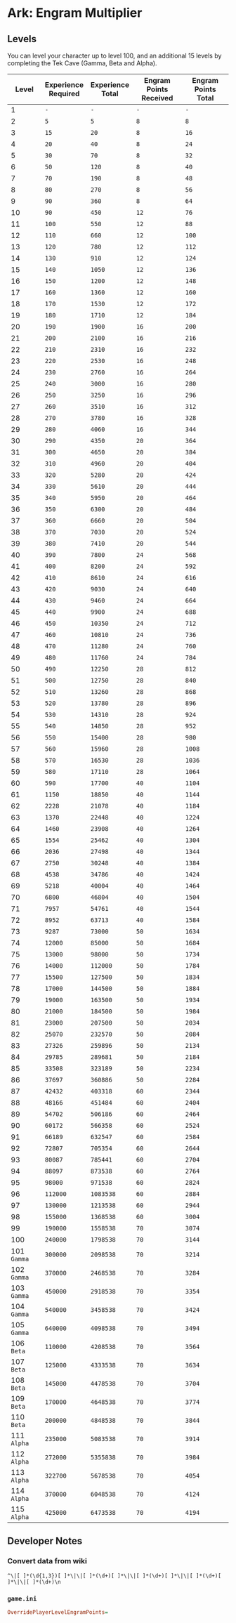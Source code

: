 # Ark: Engram Multiplier

## Levels

You can level your character up to level 100, and an additional 15 levels by completing the Tek Cave (Gamma, Beta and Alpha).

Level | Experience<br>Required | Experience<br>Total | Engram Points<br>Received | Engram Points<br>Total
--- | --- | --- | --- | ---
1 | `-` | `-` | `-` | `-`
2 | `5` | `5` | `8` | `8`
3 | `15` | `20` | `8` | `16`
4 | `20` | `40` | `8` | `24`
5 | `30` | `70` | `8` | `32`
6 | `50` | `120` | `8` | `40`
7 | `70` | `190` | `8` | `48`
8 | `80` | `270` | `8` | `56`
9 | `90` | `360` | `8` | `64`
10 | `90` | `450` | `12` | `76`
11 | `100` | `550` | `12` | `88`
12 | `110` | `660` | `12` | `100`
13 | `120` | `780` | `12` | `112`
14 | `130` | `910` | `12` | `124`
15 | `140` | `1050` | `12` | `136`
16 | `150` | `1200` | `12` | `148`
17 | `160` | `1360` | `12` | `160`
18 | `170` | `1530` | `12` | `172`
19 | `180` | `1710` | `12` | `184`
20 | `190` | `1900` | `16` | `200`
21 | `200` | `2100` | `16` | `216`
22 | `210` | `2310` | `16` | `232`
23 | `220` | `2530` | `16` | `248`
24 | `230` | `2760` | `16` | `264`
25 | `240` | `3000` | `16` | `280`
26 | `250` | `3250` | `16` | `296`
27 | `260` | `3510` | `16` | `312`
28 | `270` | `3780` | `16` | `328`
29 | `280` | `4060` | `16` | `344`
30 | `290` | `4350` | `20` | `364`
31 | `300` | `4650` | `20` | `384`
32 | `310` | `4960` | `20` | `404`
33 | `320` | `5280` | `20` | `424`
34 | `330` | `5610` | `20` | `444`
35 | `340` | `5950` | `20` | `464`
36 | `350` | `6300` | `20` | `484`
37 | `360` | `6660` | `20` | `504`
38 | `370` | `7030` | `20` | `524`
39 | `380` | `7410` | `20` | `544`
40 | `390` | `7800` | `24` | `568`
41 | `400` | `8200` | `24` | `592`
42 | `410` | `8610` | `24` | `616`
43 | `420` | `9030` | `24` | `640`
44 | `430` | `9460` | `24` | `664`
45 | `440` | `9900` | `24` | `688`
46 | `450` | `10350` | `24` | `712`
47 | `460` | `10810` | `24` | `736`
48 | `470` | `11280` | `24` | `760`
49 | `480` | `11760` | `24` | `784`
50 | `490` | `12250` | `28` | `812`
51 | `500` | `12750` | `28` | `840`
52 | `510` | `13260` | `28` | `868`
53 | `520` | `13780` | `28` | `896`
54 | `530` | `14310` | `28` | `924`
55 | `540` | `14850` | `28` | `952`
56 | `550` | `15400` | `28` | `980`
57 | `560` | `15960` | `28` | `1008`
58 | `570` | `16530` | `28` | `1036`
59 | `580` | `17110` | `28` | `1064`
60 | `590` | `17700` | `40` | `1104`
61 | `1150` | `18850` | `40` | `1144`
62 | `2228` | `21078` | `40` | `1184`
63 | `1370` | `22448` | `40` | `1224`
64 | `1460` | `23908` | `40` | `1264`
65 | `1554` | `25462` | `40` | `1304`
66 | `2036` | `27498` | `40` | `1344`
67 | `2750` | `30248` | `40` | `1384`
68 | `4538` | `34786` | `40` | `1424`
69 | `5218` | `40004` | `40` | `1464`
70 | `6800` | `46804` | `40` | `1504`
71 | `7957` | `54761` | `40` | `1544`
72 | `8952` | `63713` | `40` | `1584`
73 | `9287` | `73000` | `50` | `1634`
74 | `12000` | `85000` | `50` | `1684`
75 | `13000` | `98000` | `50` | `1734`
76 | `14000` | `112000` | `50` | `1784`
77 | `15500` | `127500` | `50` | `1834`
78 | `17000` | `144500` | `50` | `1884`
79 | `19000` | `163500` | `50` | `1934`
80 | `21000` | `184500` | `50` | `1984`
81 | `23000` | `207500` | `50` | `2034`
82 | `25070` | `232570` | `50` | `2084`
83 | `27326` | `259896` | `50` | `2134`
84 | `29785` | `289681` | `50` | `2184`
85 | `33508` | `323189` | `50` | `2234`
86 | `37697` | `360886` | `50` | `2284`
87 | `42432` | `403318` | `60` | `2344`
88 | `48166` | `451484` | `60` | `2404`
89 | `54702` | `506186` | `60` | `2464`
90 | `60172` | `566358` | `60` | `2524`
91 | `66189` | `632547` | `60` | `2584`
92 | `72807` | `705354` | `60` | `2644`
93 | `80087` | `785441` | `60` | `2704`
94 | `88097` | `873538` | `60` | `2764`
95 | `98000` | `971538` | `60` | `2824`
96 | `112000` | `1083538` | `60` | `2884`
97 | `130000` | `1213538` | `60` | `2944`
98 | `155000` | `1368538` | `60` | `3004`
99 | `190000` | `1558538` | `70` | `3074`
100 | `240000` | `1798538` | `70` | `3144`
101 `Gamma` | `300000` | `2098538` | `70` | `3214`
102 `Gamma` | `370000` | `2468538` | `70` | `3284`
103 `Gamma` | `450000` | `2918538` | `70` | `3354`
104 `Gamma` | `540000` | `3458538` | `70` | `3424`
105 `Gamma` | `640000` | `4098538` | `70` | `3494`
106 `Beta` | `110000` | `4208538` | `70` | `3564`
107 `Beta` | `125000` | `4333538` | `70` | `3634`
108 `Beta` | `145000` | `4478538` | `70` | `3704`
109 `Beta` | `170000` | `4648538` | `70` | `3774`
110 `Beta` | `200000` | `4848538` | `70` | `3844`
111 `Alpha` | `235000` | `5083538` | `70` | `3914`
112 `Alpha` | `272000` | `5355838` | `70` | `3984`
113 `Alpha` | `322700` | `5678538` | `70` | `4054`
114 `Alpha` | `370000` | `6048538` | `70` | `4124`
115 `Alpha` | `425000` | `6473538` | `70` | `4194`

## Developer Notes

### Convert data from wiki

```regexp
^\|[ ]*(\d{1,3})[ ]*\|\|[ ]*(\d+)[ ]*\|\|[ ]*(\d+)[ ]*\|\|[ ]*(\d+)[ ]*\|\|[ ]*(\d+)\n
```

### `game.ini`

```ini
OverridePlayerLevelEngramPoints=
```
